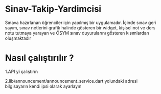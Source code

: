 # Sinav-Takip-Yardimcisi
 Sınava hazırlanan öğrenciler için yapılmış bir uygulamadır. İçinde sınav geri sayım,  sınav netlerini grafik halinde gösteren bir widget, kişisel not ve ders notu tutmaya yarayan ve ÖSYM sınav duyurularını gösteren kısımlardan oluşmaktadır


# Nasıl çalıştırılır ?
1.API yi çalıştırın

2.lib/announcement/announcement_service.dart yolundaki adresi bilgisayarın kendi ipsi olarak ayarlayın



